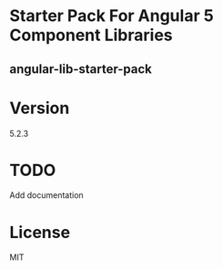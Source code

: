 # Starter Pack For Angular 5 Component Libraries
## angular-lib-starter-pack

# Version
5.2.3

# TODO
Add documentation

# License

MIT

